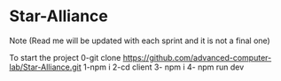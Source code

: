 # Star-Alliance
Note (Read me will be updated with each sprint and it is not a final one)

To start the project 
0-git clone https://github.com/advanced-computer-lab/Star-Alliance.git
1-npm i
2-cd client
3- npm i
4- npm run dev
